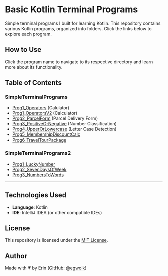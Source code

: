 # Basic Kotlin Terminal Programs

Simple terminal programs I built for learning Kotlin. This repository contains various Kotlin programs, organized into folders. Click the links below to explore each program.

## How to Use
Click the program name to navigate to its respective directory and learn more about its functionality.

## Table of Contents
### SimpleTerminalPrograms
- [Prog1_Operators](SimpleTerminalPrograms/Prog1_Operators) (Calulator)
- [Prog1_OperatorsV2](SimpleTerminalPrograms/Prog1_OperatorsV2) (Calculator)
- [Prog2_ParcelForm](SimpleTerminalPrograms/Prog2_ParcelForm) (Parcel Delivery Form)
- [Prog3_PositiveOrNegative](SimpleTerminalPrograms/Prog3_PositiveOrNegative) (Number Classification)
- [Prog4_UpperOrLowercase](SimpleTerminalPrograms/Prog4_UpperOrLowercase) (Letter Case Detection)
- [Prog5_MembershipDiscountCalc](SimpleTerminalPrograms/Prog5_MembershipDiscountCalc)
- [Prog6_TravelTourPackage](SimpleTerminalPrograms/Prog6_TravelTourPackage)

### SimpleTerminalPrograms2
- [Prog1_LuckyNumber](SimpleTerminalPrograms2/Prog1_LuckyNumber)
- [Prog2_SevenDaysOfWeek](SimpleTerminalPrograms2/Prog2_SevenDaysOfWeek)
- [Prog3_NumbersToWords](SimpleTerminalPrograms2/Prog3_NumbersToWords)

---

## **Technologies Used**
- **Language**: Kotlin
- **IDE**: IntelliJ IDEA (or other compatible IDEs)
  
## License
This repository is licensed under the [MIT License](LICENSE).

## **Author**
Made with 💗 by Erin (GitHub: [@egwolk](https://github.com/ewgolk)) 
